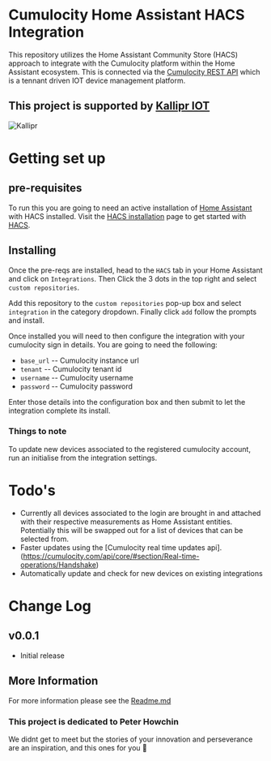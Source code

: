 # Cumulocity Home Assistant HACS Integration 

This repository utilizes the Home Assistant Community Store (HACS) approach to integrate with the Cumulocity platform within the Home Assistant ecosystem. This is connected via the [Cumulocity REST API](https://cumulocity.com/api/core/) which is a tennant driven IOT device management platform.  

## This project is supported by [Kallipr IOT](https://kallipr.com/)

![Kallipr](https://cdn.kallipr.com/wp-content/uploads/2022/11/24132240/Kallipr-Logo-Inline-rgb-small.png)

# Getting set up

## pre-requisites 

To run this you are going to need an active installation of [Home Assistant](https://www.home-assistant.io) with HACS installed. Visit the [HACS installation](https://hacs.xyz/docs/setup/download/) page to get started with [HACS](https://hacs.xyz/docs/setup/download/). 

## Installing 

Once the pre-reqs are installed, head to the `HACS` tab in your Home Assistant and click on `Integrations`. Then Click the 3 dots in the top right and select `custom repositories`. 

Add this repository to the `custom repositories` pop-up box and select `integration` in the category dropdown. Finally click `add` follow the prompts and install.  

Once installed you will need to then configure the integration with your cumulocity sign in details. You are going to need the following: 

- `base_url` -- Cumulocity instance url 
- `tenant`   -- Cumulocity tenant id 
- `username` -- Cumulocity username
- `password` -- Cumulocity password

Enter those details into the configuration box and then submit to let the integration complete its install. 

### Things to note

To update new devices associated to the registered cumulocity account, run an initialise from the integration settings.

# Todo's

- Currently all devices associated to the login are brought in and attached with their respective measurements as Home Assistant entities. Potentially this will be swapped out for a list of devices that can be selected from. 
- Faster updates using the [Cumulocity real time updates api].(https://cumulocity.com/api/core/#section/Real-time-operations/Handshake)
- Automatically update and check for new devices on existing integrations 

# Change Log

## v0.0.1
- Initial release

## More Information

For more information please see the [Readme.md](https://github.com/thecoochins/Cumulocity-Home-Assistant/blob/master/README.md)

### This project is dedicated to Peter Howchin 
We didnt get to meet but the stories of your innovation and perseverance are an inspiration, and this ones for you 🫶